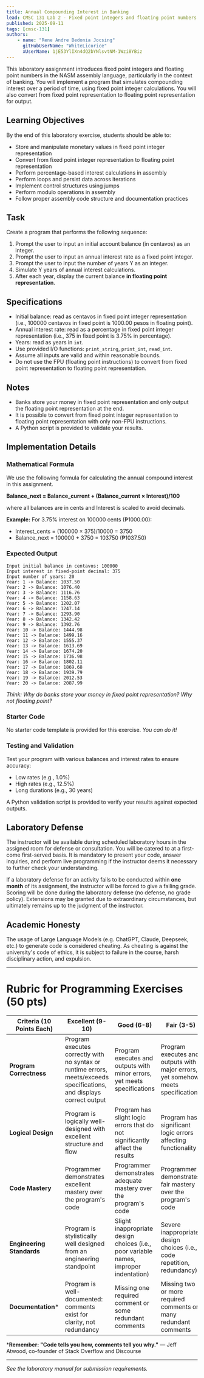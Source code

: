 ```yaml
---
title: Annual Compounding Interest in Banking
lead: CMSC 131 Lab 2 - Fixed point integers and floating point numbers in assembly.
published: 2025-09-11
tags: [cmsc-131]
authors:
    - name: "Rene Andre Bedonia Jocsing"
      gitHubUserName: "WhiteLicorice"
      xUserName: 1jE53YlIXn4dQ2bYNlsvtNM-1Wzi8YBiz
---
```


This laboratory assignment introduces fixed point integers and floating point numbers in the NASM assembly language, particularly in the context of banking. You will implement a program that simulates compounding interest over a period of time, using fixed point integer calculations. You will also convert from fixed point representation to floating point representation for output.

## Learning Objectives

By the end of this laboratory exercise, students should be able to:

- Store and manipulate monetary values in fixed point integer representation
- Convert from fixed point integer representation to floating point representation
- Perform percentage-based interest calculations in assembly
- Perform loops and persist data across iterations
- Implement control structures using jumps
- Perform modulo operations in assembly
- Follow proper assembly code structure and documentation practices

## Task

Create a program that performs the following sequence:

1. Prompt the user to input an initial account balance (in centavos) as an integer.
2. Prompt the user to input an annual interest rate as a fixed point integer.
3. Prompt the user to input the number of years Y as an integer.
4. Simulate Y years of annual interest calculations.
5. After each year, display the current balance **in floating point representation**.

## Specifications

- Initial balance: read as centavos in fixed point integer representation (i.e., 100000 centavos in fixed point is 1000.00 pesos in floating point).
- Annual interest rate: read as a percentage in fixed point integer representation (i.e., 375 in fixed point is 3.75% in percentage).
- Years: read as years in `int`.
- Use provided I/O functions: `print_string`, `print_int`, `read_int`.
- Assume all inputs are valid and within reasonable bounds.
- Do not use the FPU (floating point instructions) to convert from fixed point representation to floating point representation.

## Notes

- Banks store your money in fixed point representation and only output the floating point representation at the end.
- It is possible to convert from fixed point integer representation to floating point representation with only non-FPU instructions.
- A Python script is provided to validate your results.

## Implementation Details

### Mathematical Formula

We use the following formula for calculating the annual compound interest in this assignment.

**Balance_next = Balance_current + (Balance_current × Interest)/100**

where all balances are in cents and Interest is scaled to avoid decimals.

**Example:** For 3.75% interest on 100000 cents (₱1000.00):
- Interest_cents = (100000 × 375)/10000 = 3750
- Balance_next = 100000 + 3750 = 103750 (₱1037.50)

### Expected Output

```
Input initial balance in centavos: 100000
Input interest in fixed-point decimal: 375
Input number of years: 20
Year: 1 -> Balance: 1037.50
Year: 2 -> Balance: 1076.40
Year: 3 -> Balance: 1116.76
Year: 4 -> Balance: 1158.63
Year: 5 -> Balance: 1202.07
Year: 6 -> Balance: 1247.14
Year: 7 -> Balance: 1293.90
Year: 8 -> Balance: 1342.42
Year: 9 -> Balance: 1392.76
Year: 10 -> Balance: 1444.98
Year: 11 -> Balance: 1499.16
Year: 12 -> Balance: 1555.37
Year: 13 -> Balance: 1613.69
Year: 14 -> Balance: 1674.20
Year: 15 -> Balance: 1736.98
Year: 16 -> Balance: 1802.11
Year: 17 -> Balance: 1869.68
Year: 18 -> Balance: 1939.79
Year: 19 -> Balance: 2012.53
Year: 20 -> Balance: 2087.99
```

*Think: Why do banks store your money in fixed point representation? Why not floating point?*

### Starter Code

No starter code template is provided for this exercise. *You can do it!*

### Testing and Validation

Test your program with various balances and interest rates to ensure accuracy:

- Low rates (e.g., 1.0%)
- High rates (e.g., 12.5%)
- Long durations (e.g., 30 years)

A Python validation script is provided to verify your results against expected outputs.

## Laboratory Defense

The instructor will be available during scheduled laboratory hours in the assigned room for defense or consultation. You will be catered to at a first-come first-served basis. It is mandatory to present your code, answer inquiries, and perform live programming if the instructor deems it necessary to further check your understanding.

If a laboratory defense for an activity fails to be conducted within **one month** of its assignment, the instructor will be forced to give a failing grade. Scoring will be done during the laboratory defense (no defense, no grade policy). Extensions may be granted due to extraordinary circumstances, but ultimately remains up to the judgment of the instructor.

## Academic Honesty

The usage of Large Language Models (e.g. ChatGPT, Claude, Deepseek, etc.) to generate code is considered cheating. As cheating is against the university's code of ethics, it is subject to failure in the course, harsh disciplinary action, and expulsion.

---

# Rubric for Programming Exercises (50 pts)

| **Criteria (10 Points Each)** | **Excellent (9-10)** | **Good (6-8)** | **Fair (3-5)** | **Poor (0-2)** |
|---|---|---|---|---|
| **Program Correctness** | Program executes correctly with no syntax or runtime errors, meets/exceeds specifications, and displays correct output | Program executes and outputs with minor errors, yet meets specifications | Program executes and outputs with major errors, yet somehow meets specifications | Program does not execute or does not meet specs |
| **Logical Design** | Program is logically well-designed with excellent structure and flow | Program has slight logic errors that do not significantly affect the results | Program has significant logic errors affecting functionality | Program logic is fundamentally incorrect |
| **Code Mastery** | Programmer demonstrates excellent mastery over the program's code | Programmer demonstrates adequate mastery over the program's code | Programmer demonstrates fair mastery over the program's code | Programmer demonstrates poor mastery over the program's code |
| **Engineering Standards** | Program is stylistically well designed from an engineering standpoint | Slight inappropriate design choices (i.e., poor variable names, improper indentation) | Severe inappropriate design choices (i.e., code repetition, redundancy) | Program is poorly written |
| **Documentation*** | Program is well-documented: comments exist for clarity, not redundancy | Missing one required comment or some redundant comments | Missing two or more required comments or many redundant comments | Most documentation missing or most documentation is redundant |

***Remember: "Code tells you how, comments tell you why."** — Jeff Atwood, co-founder of Stack Overflow and Discourse

---

*See the laboratory manual for submission requirements.*